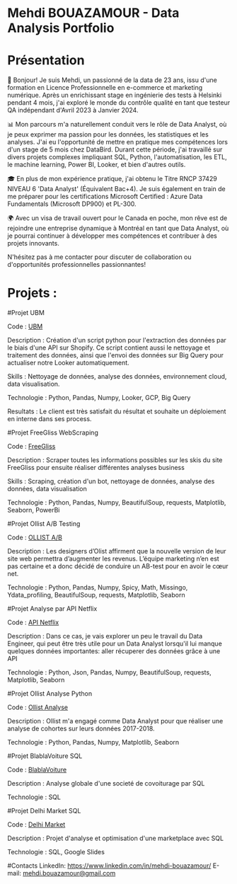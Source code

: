 # Mehdi BOUAZAMOUR - Data Analysis Portfolio

# Présentation

👋 Bonjour! Je suis Mehdi, un passionné de la data de 23 ans, issu d'une formation en Licence Professionnelle en e-commerce et marketing numérique. Après un enrichissant stage en ingénierie des tests à Helsinki pendant 4 mois, j'ai exploré le monde du contrôle qualité en tant que testeur QA indépendant d'Avril 2023 à Janvier 2024.

📊 Mon parcours m'a naturellement conduit vers le rôle de Data Analyst, où je peux exprimer ma passion pour les données, les statistiques et les analyses. J'ai eu l'opportunité de mettre en pratique mes compétences lors d'un stage de 5 mois chez DataBird. Durant cette période, j'ai travaillé sur divers projets complexes impliquant SQL, Python, l'automatisation, les ETL, le machine learning, Power BI, Looker, et bien d'autres outils.

🎓 En plus de mon expérience pratique, j'ai obtenu le Titre RNCP 37429 NIVEAU 6 'Data Analyst' (Équivalent Bac+4). Je suis également en train de me préparer pour les certifications Microsoft Certified : Azure Data Fundamentals (Microsoft DP900) et PL-300.

🌍 Avec un visa de travail ouvert pour le Canada en poche, mon rêve est de rejoindre une entreprise dynamique à Montréal en tant que Data Analyst, où je pourrai continuer à développer mes compétences et contribuer à des projets innovants.

N'hésitez pas à me contacter pour discuter de collaboration ou d'opportunités professionnelles passionnantes!


# Projets :

#Projet UBM

Code : [UBM](https://github.com/MehdiBouazamour/UBM-BigQuery-Looker)

Description : Création d'un script python pour l'extraction des données par le biais d'une API sur Shopify. Ce script contient aussi le nettoyage et traitement des données, ainsi que l'envoi des données sur Big Query pour actualiser notre Looker automatiquement.

Skills : Nettoyage de données, analyse des données, environnement cloud, data visualisation.

Technologie : Python, Pandas, Numpy, Looker, GCP, Big Query

Resultats : Le client est très satisfait du résultat et souhaite un déploiement en interne dans ses process.




#Projet FreeGliss WebScraping

Code : [FreeGliss](https://github.com/MehdiBouazamour/FreeGliss-WebScraping)

Description : Scraper toutes les informations possibles sur les skis du site FreeGliss pour ensuite réaliser différentes analyses business

Skills : Scraping, création d'un bot, nettoyage de données, analyse des données, data visualisation

Technologie : Python, Pandas, Numpy, BeautifulSoup, requests, Matplotlib, Seaborn, PowerBi




#Projet Ollist A/B Testing

Code : [OLLIST A/B](https://github.com/MehdiBouazamour/Ollist-A-B-testing)

Description : Les designers d’Olist affirment que la nouvelle version de leur site web permettra d’augmenter les revenus. L’équipe marketing n’en est pas certaine et a donc décidé de 
conduire un AB-test pour en avoir le cœur net.

Technologie : Python, Pandas, Numpy, Spicy, Math, Missingo, Ydata_profiling, BeautifulSoup, requests, Matplotlib, Seaborn




#Projet Analyse par API Netflix 

Code : [API Netflix](https://github.com/MehdiBouazamour/Analyse-par-une-API)

Description : Dans ce cas, je vais explorer un peu le travail du Data Engineer, qui peut être très utile pour un Data Analyst lorsqu'il lui manque quelques données importantes: aller récuperer des données grâce à une API

Technologie : Python, Json, Pandas, Numpy, BeautifulSoup, requests, Matplotlib, Seaborn




#Projet Ollist Analyse Python

Code : [Ollist Analyse](https://github.com/MehdiBouazamour/Ollist-PYTHON)

Description : Ollist m'a engagé comme Data Analyst pour que réaliser une analyse de cohortes sur leurs données 2017-2018.

Technologie : Python, Pandas, Numpy, Matplotlib, Seaborn




#Projet BlablaVoiture SQL

Code : [BlablaVoiture](https://github.com/MehdiBouazamour/BlablaVoiture-SQL)

Description : Analyse globale d'une societé de covoiturage par SQL

Technologie : SQL




#Projet Delhi Market SQL

Code : [Delhi Market](https://github.com/MehdiBouazamour/Delhi-Market-SQL)

Description : Projet d'analyse et optimisation d'une marketplace avec SQL

Technologie : SQL, Google Slides




#Contacts
LinkedIn: https://www.linkedin.com/in/mehdi-bouazamour/
E-mail: mehdi.bouazamour@gmail.com
